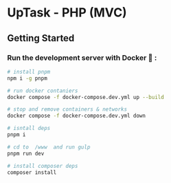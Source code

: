 # UpTask - PHP (MVC)

## Getting Started

### Run the development server with Docker 🐳 :

```bash
# install pnpm
npm i -g pnpm

# run docker contaniers
docker compose -f docker-compose.dev.yml up --build

# stop and remove containers & networks
docker compose -f docker-compose.dev.yml down
```

```bash
# isntall deps
pnpm i

# cd to  /www  and run gulp
pnpm run dev

# install composer deps
composer install

```

